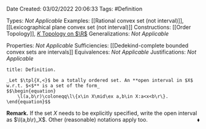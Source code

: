 <div class="topSpace"></div>

Date Created: 03/02/2022 20:06:33
Tags: #Definition

Types: _Not Applicable_
Examples: [[Rational convex set (not interval)]], [[Lexicographical plane convex set (not interval)]]
Constructions: [[Order Topology]], [$K$ Topology on $\R$](K%20Topology%20on%20R.md)
Generalizations: _Not Applicable_

Properties: _Not Applicable_
Sufficiencies: [[Dedekind-complete bounded convex sets are intervals]]
Equivalences: _Not Applicable_
Justifications: _Not Applicable_

``` ad-Definition
title: Definition.

_Let $\tpl{X,<}$ be a totally ordered set. An **open interval in $X$ w.r.t. $<$** is a set of the form_
$$\begin{equation}
    \l(a,b\r)\coloneqq\l\{x\in X\mid\ex a,b\in X:a<x<b\r\}.
\end{equation}$$

```

**Remark.** If the set $X$ needs to be explicitly specified, write the open interval as $\l(a,b\r)_X$. Other (reasonable) notations apply too.<span style="float:right;">$\blacklozenge$</span>
